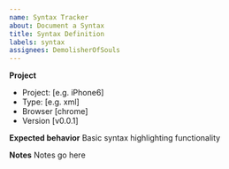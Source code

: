 ```yaml
---
name: Syntax Tracker
about: Document a Syntax
title: Syntax Definition
labels: syntax
assignees: DemolisherOfSouls
---
```


**Project**
 - Project: [e.g. iPhone6]
 - Type: [e.g. xml]
 - Browser [chrome]
 - Version [v0.0.1]

**Expected behavior**
Basic syntax highlighting functionality

**Notes**
Notes go here
